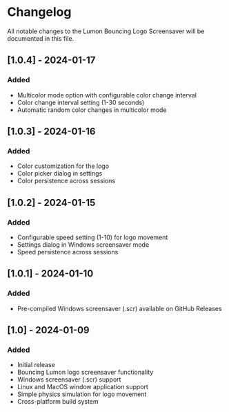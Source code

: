 # Changelog
All notable changes to the Lumon Bouncing Logo Screensaver will be documented in this file.

## [1.0.4] - 2024-01-17
### Added
- Multicolor mode option with configurable color change interval
- Color change interval setting (1-30 seconds)
- Automatic random color changes in multicolor mode

## [1.0.3] - 2024-01-16
### Added
- Color customization for the logo
- Color picker dialog in settings
- Color persistence across sessions

## [1.0.2] - 2024-01-15
### Added
- Configurable speed setting (1-10) for logo movement
- Settings dialog in Windows screensaver mode
- Speed persistence across sessions

## [1.0.1] - 2024-01-10
### Added
- Pre-compiled Windows screensaver (.scr) available on GitHub Releases

## [1.0] - 2024-01-09
### Added
- Initial release
- Bouncing Lumon logo screensaver functionality
- Windows screensaver (.scr) support
- Linux and MacOS window application support
- Simple physics simulation for logo movement
- Cross-platform build system
